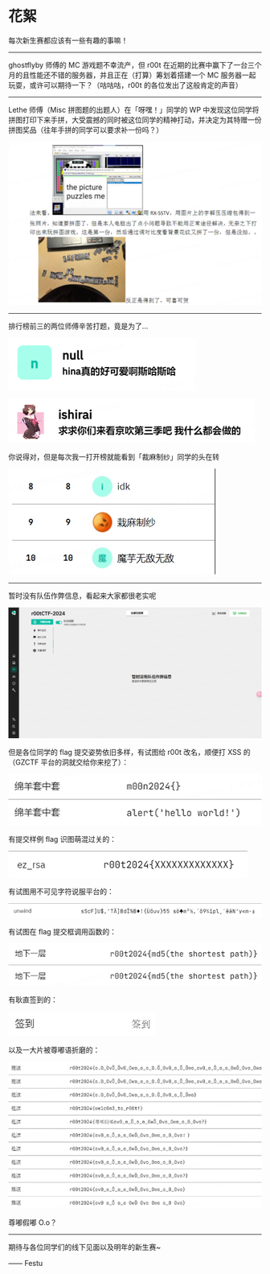 # 花絮

每次新生赛都应该有一些有趣的事嘛！

---

ghostflyby 师傅的 MC 游戏题不幸流产，但 r00t 在近期的比赛中赢下了一台三个月的且性能还不错的服务器，并且正在（打算）筹划着搭建一个 MC 服务器一起玩耍，或许可以期待一下？（咕咕咕，r00t 的各位发出了这般肯定的声音）

---

Lethe 师傅（Misc 拼图题的出题人）在「呀嘿！」同学的 WP 中发现这位同学将拼图打印下来手拼，大受震撼的同时被这位同学的精神打动，并决定为其特赠一份拼图奖品（往年手拼的同学可以要求补一份吗？）

![image-20240530165617333](.assets/image-20240530165617333.png)

---

排行榜前三的两位师傅辛苦打题，竟是为了...

![image-20240530170044686](.assets/image-20240530170044686.png)

![image-20240530170055270](.assets/image-20240530170055270.png)

你说得对，但是每次我一打开榜就能看到「裁麻制纱」同学的头在转

![20240530_170927](.assets/20240530_170927.gif)



---

暂时没有队伍作弊信息，看起来大家都很老实呢

![image-20240530171826542](.assets/image-20240530171826542.png)

但是各位同学的 flag 提交姿势依旧多样，有试图给 r00t 改名，顺便打 XSS 的（GZCTF 平台的洞就交给你来挖了）：

![image-20240530172927471](.assets/image-20240530172927471.png)

有提交样例 flag 识图萌混过关的：

![image-20240530173047540](.assets/image-20240530173047540.png)

有试图用不可见字符说服平台的：

![image-20240530172722588](.assets/image-20240530172722588.png)

有试图在 flag 提交框调用函数的：

![image-20240530173330497](.assets/image-20240530173330497.png)

有耿直签到的：

![image-20240530173509950](.assets/image-20240530173509950.png)

以及一大片被尊嘟语折磨的：

![image-20240530173620091](.assets/image-20240530173620091.png)

尊嘟假嘟 O.o？

---

期待与各位同学们的线下见面以及明年的新生赛~

—— Festu
